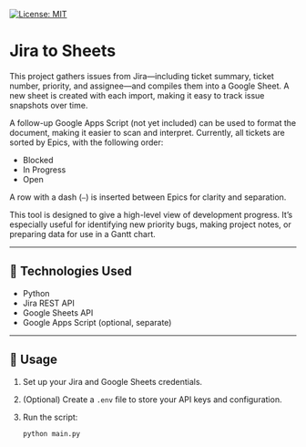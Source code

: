 [![License: MIT](https://img.shields.io/badge/License-MIT-yellow.svg)](LICENSE)

# Jira to Sheets

This project gathers issues from Jira—including ticket summary, ticket number, priority, and assignee—and compiles them into a Google Sheet. A new sheet is created with each import, making it easy to track issue snapshots over time.

A follow-up Google Apps Script (not yet included) can be used to format the document, making it easier to scan and interpret. Currently, all tickets are sorted by Epics, with the following order:

- Blocked
- In Progress
- Open

A row with a dash (`—`) is inserted between Epics for clarity and separation.

This tool is designed to give a high-level view of development progress. It’s especially useful for identifying new priority bugs, making project notes, or preparing data for use in a Gantt chart.

---

## 🔧 Technologies Used

- Python
- Jira REST API
- Google Sheets API
- Google Apps Script (optional, separate)

---

## 🚀 Usage

1. Set up your Jira and Google Sheets credentials.
2. (Optional) Create a `.env` file to store your API keys and configuration.
3. Run the script:

   ```bash
   python main.py
